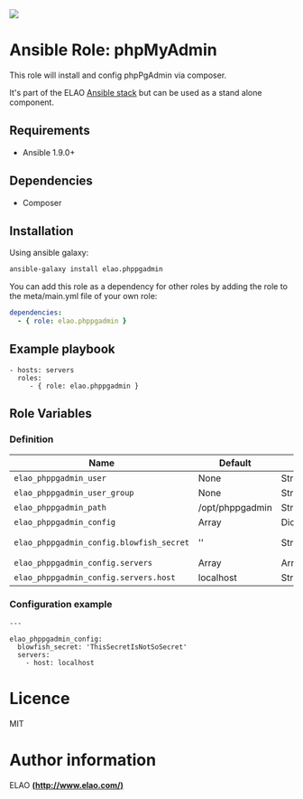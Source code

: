 <img src="http://www.elao.com/images/corpo/logo_red_small.png"/>

# Ansible Role: phpMyAdmin

This role will install and config phpPgAdmin via composer.

It's part of the ELAO [Ansible stack](http://ansible.elao.com) but can be used as a stand alone component.

## Requirements

- Ansible 1.9.0+

## Dependencies

- Composer

## Installation

Using ansible galaxy:

```bash
ansible-galaxy install elao.phppgadmin
```
You can add this role as a dependency for other roles by adding the role to the meta/main.yml file of your own role:

```yaml
dependencies:
  - { role: elao.phppgadmin }
```

## Example playbook

    - hosts: servers
      roles:
         - { role: elao.phppgadmin }

## Role Variables

### Definition

|Name|Default|Type|Description|
|----|-------|----|-----------|
`elao_phppgadmin_user`|None|String|User
`elao_phppgadmin_user_group`|None|String|User group
`elao_phppgadmin_path`|/opt/phppgadmin|String|Path
`elao_phppgadmin_config`|Array|Dictionnary|Config
`elao_phppgadmin_config.blowfish_secret`|''|String|Blowfish secret
`elao_phppgadmin_config.servers`|Array|Array|Servers
`elao_phppgadmin_config.servers.host`|localhost|String|Host

### Configuration example

```
---

elao_phppgadmin_config:
  blowfish_secret: 'ThisSecretIsNotSoSecret'
  servers:
    - host: localhost
```

# Licence

MIT

# Author information

ELAO [**(http://www.elao.com/)**](http://www.elao.com)

